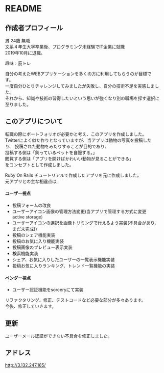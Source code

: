 # README

## 作成者プロフィール
男 24歳 無職    
文系４年生大学卒業後、プログラミング未経験でIT企業に就職    
2019年10月に退職。  
    
趣味：筋トレ    
    
自分の考えたWEBアプリケーションを多くの方に利用してもらうのが目標です。   
一度自分ひとりチャレンジしてみましたが失敗し、自分の技術不足を実感しました。    
それから、知識や技術の習得したいという思いが強くなり別の職場を探す選択に至りました。    

## このアプリについて
転職の際にポートフォリオが必要かと考え、このアプリを作成しました。
Twitterによく似た作りとなっていますが、当アプリは動物の写真を投稿したり、
投稿された動物をみたりすることが目的であり、    
投稿する側は「飼っているペットを自慢する。」    
閲覧する側は「アプリを開けばかわいい動物が見ることができる」    
をコンセプトとして作成しました。    
    
Ruby On Rails チュートリアルで作成したアプリを元に作成しました。    
元アプリとの主な相違点は,

#### ユーザー視点
- 投稿フォームの改良
- ユーザーアイコン画像の管理方法変更(当アプリで管理する方式に変更 active storage)
- ユーザーアイコンの選択を画像トリミングで行えるよう実装(不具合があり、まだ未完成))
- 投稿のシェア機能実装
- 投稿のお気に入り機能実装
- 投稿画像のプレビュー表示実装
- 検索機能実装
- シェア、お気に入りしたユーザーの一覧表示機能実装
- 投稿お気に入りランキング、トレンド一覧機能の実装

#### ベンダー視点
- ユーザー認証機能をsorceryにて実装
    
リファクタリング、修正、テストコードなど必要な部分が多々あります。  
今後、修正していきます。

## 更新
ユーザーメール認証ができない不具合を修正しました。

## アドレス
http://3.132.247.165/